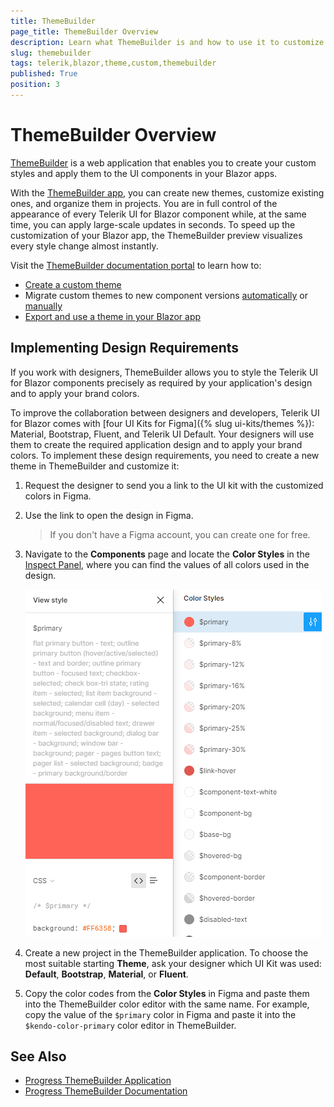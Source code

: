 ```yaml
---
title: ThemeBuilder
page_title: ThemeBuilder Overview
description: Learn what ThemeBuilder is and how to use it to customize the appearance of the Telerik UI for Blazor components in your applications.
slug: themebuilder
tags: telerik,blazor,theme,custom,themebuilder
published: True
position: 3
---
```


# ThemeBuilder Overview

[ThemeBuilder](https://www.telerik.com/themebuilder) is a web application that enables you to create your custom styles and apply them to the UI components in your Blazor apps.

With the [ThemeBuilder app](https://themebuilderapp.telerik.com), you can create new themes, customize existing ones, and organize them in projects. You are in full control of the appearance of every Telerik UI for Blazor component while, at the same time, you can apply large-scale updates in seconds. To speed up the customization of your Blazor app, the ThemeBuilder preview visualizes every style change almost instantly.

Visit the [ThemeBuilder documentation portal](https://docs.telerik.com/themebuilder) to learn how to:

* [Create a custom theme](https://docs.telerik.com/themebuilder/get-started/first-steps-theme-builder)
* Migrate custom themes to new component versions [automatically](https://docs.telerik.com/themebuilder/web-app/automatic-migrations) or [manually](https://docs.telerik.com/themebuilder/web-app/migrating-projects)
* [Export and use a theme in your Blazor app](https://docs.telerik.com/themebuilder/exported-package)

## Implementing Design Requirements

If you work with designers, ThemeBuilder allows you to style the Telerik UI for Blazor components precisely as required by your application's design and to apply your brand colors.

To improve the collaboration between designers and developers, Telerik UI for Blazor comes with [four UI Kits for Figma]({% slug ui-kits/themes %}): Material, Bootstrap, Fluent, and Telerik UI Default. Your designers will use them to create the required application design and to apply your brand colors. To implement these design requirements, you need to create a new theme in ThemeBuilder and customize it:

1. Request the designer to send you a link to the UI kit with the customized colors in Figma.
2. Use the link to open the design in Figma.
   >If you don't have a Figma account, you can create one for free.
3. Navigate to the **Components** page and locate the **Color Styles** in the [Inspect Panel](https://help.figma.com/hc/en-us/articles/360055203533-Use-the-Inspect-panel), where you can find the values of all colors used in the design.

   ![Color Styles in a UI Kit for Figma](./images/theme-builder-ui-kit-color-styles.png)

4. Create a new project in the ThemeBuilder application. To choose the most suitable starting **Theme**, ask your designer which UI Kit was used: **Default**, **Bootstrap**, **Material**, or **Fluent**.
5. Copy the color codes from the **Color Styles** in Figma and paste them into the ThemeBuilder color editor with the same name. For example, copy the value of the `$primary` color in Figma and paste it into the `$kendo-color-primary` color editor in ThemeBuilder.

## See Also

* [Progress ThemeBuilder Application](https://themebuilderapp.telerik.com)
* [Progress ThemeBuilder Documentation](https://docs.telerik.com/themebuilder)
